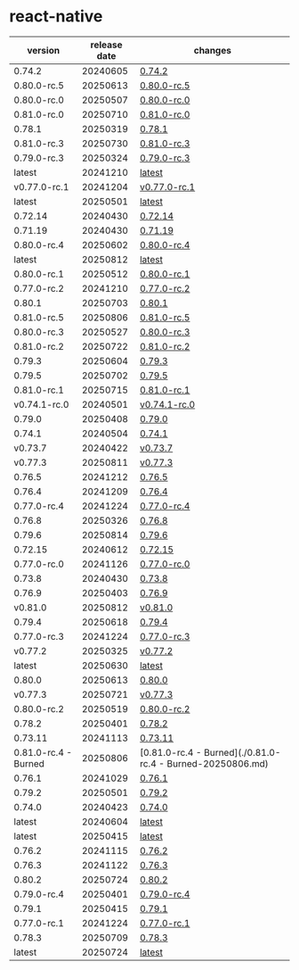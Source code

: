 # react-native	


|version|release date|changes|
|---|---|---|
|0.74.2|20240605|[0.74.2](./0.74.2-20240605.md)|
|0.80.0-rc.5|20250613|[0.80.0-rc.5](./0.80.0-rc.5-20250613.md)|
|0.80.0-rc.0|20250507|[0.80.0-rc.0](./0.80.0-rc.0-20250507.md)|
|0.81.0-rc.0|20250710|[0.81.0-rc.0](./0.81.0-rc.0-20250710.md)|
|0.78.1|20250319|[0.78.1](./0.78.1-20250319.md)|
|0.81.0-rc.3|20250730|[0.81.0-rc.3](./0.81.0-rc.3-20250730.md)|
|0.79.0-rc.3|20250324|[0.79.0-rc.3](./0.79.0-rc.3-20250324.md)|
|latest|20241210|[latest](./latest-20241210.md)|
|v0.77.0-rc.1|20241204|[v0.77.0-rc.1](./v0.77.0-rc.1-20241204.md)|
|latest|20250501|[latest](./latest-20250501.md)|
|0.72.14|20240430|[0.72.14](./0.72.14-20240430.md)|
|0.71.19|20240430|[0.71.19](./0.71.19-20240430.md)|
|0.80.0-rc.4|20250602|[0.80.0-rc.4](./0.80.0-rc.4-20250602.md)|
|latest|20250812|[latest](./latest-20250812.md)|
|0.80.0-rc.1|20250512|[0.80.0-rc.1](./0.80.0-rc.1-20250512.md)|
|0.77.0-rc.2|20241210|[0.77.0-rc.2](./0.77.0-rc.2-20241210.md)|
|0.80.1|20250703|[0.80.1](./0.80.1-20250703.md)|
|0.81.0-rc.5|20250806|[0.81.0-rc.5](./0.81.0-rc.5-20250806.md)|
|0.80.0-rc.3|20250527|[0.80.0-rc.3](./0.80.0-rc.3-20250527.md)|
|0.81.0-rc.2|20250722|[0.81.0-rc.2](./0.81.0-rc.2-20250722.md)|
|0.79.3|20250604|[0.79.3](./0.79.3-20250604.md)|
|0.79.5|20250702|[0.79.5](./0.79.5-20250702.md)|
|0.81.0-rc.1|20250715|[0.81.0-rc.1](./0.81.0-rc.1-20250715.md)|
|v0.74.1-rc.0|20240501|[v0.74.1-rc.0](./v0.74.1-rc.0-20240501.md)|
|0.79.0|20250408|[0.79.0](./0.79.0-20250408.md)|
|0.74.1|20240504|[0.74.1](./0.74.1-20240504.md)|
|v0.73.7|20240422|[v0.73.7](./v0.73.7-20240422.md)|
|v0.77.3|20250811|[v0.77.3](./v0.77.3-20250811.md)|
|0.76.5|20241212|[0.76.5](./0.76.5-20241212.md)|
|0.76.4|20241209|[0.76.4](./0.76.4-20241209.md)|
|0.77.0-rc.4|20241224|[0.77.0-rc.4](./0.77.0-rc.4-20241224.md)|
|0.76.8|20250326|[0.76.8](./0.76.8-20250326.md)|
|0.79.6|20250814|[0.79.6](./0.79.6-20250814.md)|
|0.72.15|20240612|[0.72.15](./0.72.15-20240612.md)|
|0.77.0-rc.0|20241126|[0.77.0-rc.0](./0.77.0-rc.0-20241126.md)|
|0.73.8|20240430|[0.73.8](./0.73.8-20240430.md)|
|0.76.9|20250403|[0.76.9](./0.76.9-20250403.md)|
|v0.81.0|20250812|[v0.81.0](./v0.81.0-20250812.md)|
|0.79.4|20250618|[0.79.4](./0.79.4-20250618.md)|
|0.77.0-rc.3|20241224|[0.77.0-rc.3](./0.77.0-rc.3-20241224.md)|
|v0.77.2|20250325|[v0.77.2](./v0.77.2-20250325.md)|
|latest|20250630|[latest](./latest-20250630.md)|
|0.80.0|20250613|[0.80.0](./0.80.0-20250613.md)|
|v0.77.3|20250721|[v0.77.3](./v0.77.3-20250721.md)|
|0.80.0-rc.2|20250519|[0.80.0-rc.2](./0.80.0-rc.2-20250519.md)|
|0.78.2|20250401|[0.78.2](./0.78.2-20250401.md)|
|0.73.11|20241113|[0.73.11](./0.73.11-20241113.md)|
|0.81.0-rc.4 - Burned|20250806|[0.81.0-rc.4 - Burned](./0.81.0-rc.4 - Burned-20250806.md)|
|0.76.1|20241029|[0.76.1](./0.76.1-20241029.md)|
|0.79.2|20250501|[0.79.2](./0.79.2-20250501.md)|
|0.74.0|20240423|[0.74.0](./0.74.0-20240423.md)|
|latest|20240604|[latest](./latest-20240604.md)|
|latest|20250415|[latest](./latest-20250415.md)|
|0.76.2|20241115|[0.76.2](./0.76.2-20241115.md)|
|0.76.3|20241122|[0.76.3](./0.76.3-20241122.md)|
|0.80.2|20250724|[0.80.2](./0.80.2-20250724.md)|
|0.79.0-rc.4|20250401|[0.79.0-rc.4](./0.79.0-rc.4-20250401.md)|
|0.79.1|20250415|[0.79.1](./0.79.1-20250415.md)|
|0.77.0-rc.1|20241224|[0.77.0-rc.1](./0.77.0-rc.1-20241224.md)|
|0.78.3|20250709|[0.78.3](./0.78.3-20250709.md)|
|latest|20250724|[latest](./latest-20250724.md)|
